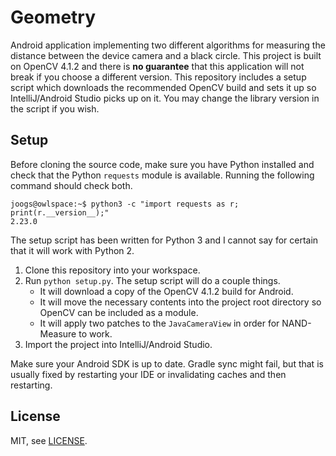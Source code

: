 # Geometry

Android application implementing two different algorithms for measuring the distance between the device camera and a black circle. This project is built on OpenCV 4.1.2 and there is **no guarantee** that this application will not break if you choose a different version. This repository includes a setup script which downloads the recommended OpenCV build and sets it up so IntelliJ/Android Studio picks up on it. You may change the library version in the script if you wish.

## Setup

Before cloning the source code, make sure you have Python installed and check that the Python `requests` module is available. Running the following command should check both.

```
joogs@owlspace:~$ python3 -c "import requests as r; print(r.__version__);"
2.23.0
```

The setup script has been written for Python 3 and I cannot say for certain that it will work with Python 2.

1. Clone this repository into your workspace.
2. Run `python setup.py`. The setup script will do a couple things.
    * It will download a copy of the OpenCV 4.1.2 build for Android.
    * It will move the necessary contents into the project root directory so OpenCV can be included as a module.
    * It will apply two patches to the `JavaCameraView` in order for NAND-Measure to work.
3. Import the project into IntelliJ/Android Studio.

Make sure your Android SDK is up to date. Gradle sync might fail, but that is usually fixed by restarting your IDE or invalidating caches and then restarting.

## License

MIT, see [LICENSE](LICENSE).
